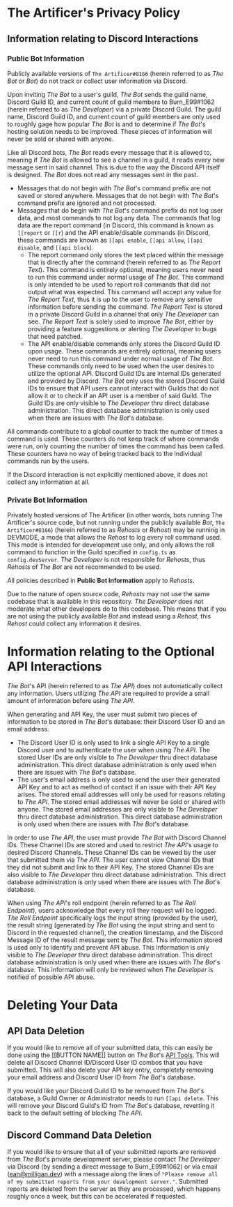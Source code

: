 # The Artificer's Privacy Policy
## Information relating to Discord Interactions
### Public Bot Information
Publicly available versions of `The Artificer#8166` (herein referred to as _The Bot_ or _Bot_) do not track or collect user information via Discord.

Upon inviting _The Bot_ to a user's guild, _The Bot_ sends the guild name, Discord Guild ID, and current count of guild members to Burn_E99#1062 (herein referred to as _The Developer_) via a private Discord Guild.  The guild name, Discord Guild ID, and current count of guild members are only used to roughly gage how popular _The Bot_ is and to determine if _The Bot_'s hosting solution needs to be improved.  These pieces of information will never be sold or shared with anyone.

Like all Discord bots, _The Bot_ reads every message that it is allowed to, meaning if _The Bot_ is allowed to see a channel in a guild, it reads every new message sent in said channel.  This is due to the way the Discord API itself is designed.  _The Bot_ does not read any messages sent in the past.
* Messages that do not begin with _The Bot_'s command prefix are not saved or stored anywhere.  Messages that do not begin with _The Bot_'s command prefix are ignored and not processed.
* Messages that do begin with _The Bot_'s command prefix do not log user data, and most commands to not log any data.  The commands that log data are the report command (in Discord, this command is known as `[[report` or `[[r`) and the API enable/disable commands (in Discord, these commands are known as `[[api enable`, `[[api allow`, `[[api disable`, and `[[api block`).
  * The report command only stores the text placed within the message that is directly after the command (herein referred to as _The Report Text_).  This command is entirely optional, meaning users never need to run this command under normal usage of _The Bot_.  This command is only intended to be used to report roll commands that did not output what was expected.  This command will accept any value for _The Report Text_, thus it is up to the user to remove any sensitive information before sending the command.  _The Report Text_ is stored in a private Discord Guild in a channel that only _The Developer_ can see.  _The Report Text_ is solely used to improve _The Bot_, either by providing a feature suggestions or alerting _The Developer_ to bugs that need patched.
  * The API enable/disable commands only stores the Discord Guild ID upon usage.  These commands are entirely optional, meaning users never need to run this command under normal usage of _The Bot_.  These commands only need to be used when the user desires to utilize the optional API.  Discord Guild IDs are internal IDs generated and provided by Discord.  _The Bot_ only uses the stored Discord Guild IDs to ensure that API users cannot interact with Guilds that do not allow it or to check if an API user is a member of said Guild.  The Guild IDs are only visible to _The Developer_ thru direct database administration.  This direct database administration is only used when there are issues with _The Bot_'s database.

All commands contribute to a global counter to track the number of times a command is used.  These counters do not keep track of where commands were run, only counting the number of times the command has been called.  These counters have no way of being tracked back to the individual commands run by the users.

If the Discord interaction is not explicitly mentioned above, it does not collect any information at all.

### Private Bot Information
Privately hosted versions of The Artificer (in other words, bots running The Artificer's source code, but not running under the publicly available _Bot_, `The Artificer#8166`) (herein referred to as _Rehosts_ or _Rehost_) may be running in DEVMODE, a mode that allows the _Rehost_ to log every roll command used.  This mode is intended for development use only, and only allows the roll command to function in the Guild specified in `config.ts` as `config.devServer`.  _The Developer_ is not responsible for _Rehosts_, thus _Rehosts_ of _The Bot_ are not recommended to be used.

All policies described in **Public Bot Information** apply to _Rehosts_.

Due to the nature of open source code, _Rehosts_ may not use the same codebase that is available in this repository.  _The Developer_ does not moderate what other developers do to this codebase.  This means that if you are not using the publicly available _Bot_ and instead using a _Rehost_, this _Rehost_ could collect any information it desires.

# Information relating to the Optional API Interactions
_The Bot_'s API (herein referred to as _The API_) does not automatically collect any information.  Users utilizing _The API_ are required to provide a small amount of information before using _The API_.

When generating and API Key, the user must submit two pieces of information to be stored in _The Bot_'s database: their Discord User ID and an email address.
* The Discord User ID is only used to link a single API Key to a single Discord user and to authenticate the user when using _The API_.  The stored User IDs are only visible to _The Developer_ thru direct database administration.  This direct database administration is only used when there are issues with _The Bot_'s database.
* The user's email address is only used to send the user their generated API Key and to act as method of contact if an issue with their API Key arises.  The stored email addresses will only be used for reasons relating to _The API_.  The stored email addresses will never be sold or shared with anyone.  The stored email addresses are only visible to _The Developer_ thru direct database administration.  This direct database administration is only used when there are issues with _The Bot_'s database.

In order to use _The API_, the user must provide _The Bot_ with Discord Channel IDs.  These Channel IDs are stored and used to restrict _The API_'s usage to desired Discord Channels.  These Channel IDs can be viewed by the user that submitted them via _The API_.  The user cannot view Channel IDs that they did not submit and link to their API Key.  The stored Channel IDs are also visible to _The Developer_ thru direct database administration.  This direct database administration is only used when there are issues with _The Bot_'s database.

When using _The API_'s roll endpoint (herein referred to as _The Roll Endpoint_), users acknowledge that every roll they request will be logged.  _The Roll Endpoint_ specifically logs the input string (provided by the user), the result string (generated by _The Bot_ using the input string and sent to Discord in the requested channel), the creation timestamp, and the Discord Message ID of the result message sent by _The Bot_.  This information stored is used only to identify and prevent API abuse.  This information is only visible to _The Developer_ thru direct database administration.  This direct database administration is only used when there are issues with _The Bot_'s database.  This information will only be reviewed when _The Developer_ is notified of possible API abuse.

# Deleting Your Data
## API Data Deletion
If you would like to remove all of your submitted data, this can easily be done using the [[BUTTON NAME]] button on _The Bot_'s [API Tools](https://artificer.eanm.dev/).  This will delete all Discord Channel ID/Discord User ID combos that you have submitted.  This will also delete your API key entry, completely removing your email address and Discord User ID from _The Bot_'s database.

If you would like your Discord Guild ID to be removed from _The Bot_'s database, a Guild Owner or Administrator needs to run `[[api delete`.  This will remove your Discord Guild's ID from _The Bot_'s database, reverting it back to the default setting of blocking _The API_.

## Discord Command Data Deletion
If you would like to ensure that all of your submitted reports are removed from _The Bot_'s private development server, please contact _The Developer_ via Discord (by sending a direct message to Burn_E99#1062) or via email (<ean@milligan.dev>) with a message along the lines of `"Please remove all of my submitted reports from your development server."`.  Submitted reports are deleted from the server as they are processed, which happens roughly once a week, but this can be accelerated if requested.
